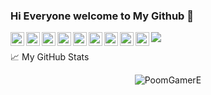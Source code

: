 ### Hi Everyone welcome to My Github 👋

<!--
**PoomGamerE/PoomGamerE** is a ✨ _special_ ✨ repository because its `README.md` (this file) appears on your GitHub profile.

Here are some ideas to get you started:

- 🔭 I’m currently working on @Hushub
- 🌱 I’m currently learning at Prommanusorn Phetchaburi School
- 👯 I’m looking to collaborate on ...
- 🤔 I’m looking for help with ...
- 💬 Ask me about ...
- 📫 How to reach me: ...
- 😄 Pronouns: ...
- ⚡ Fun fact: ...
-->

<a href="https://github.com/PoomGamerE">
  <img align="left" alt=Github" width="22px" src="https://raw.githubusercontent.com/peterthehan/peterthehan/master/assets/github.svg" />
</a>
<a href="https://discord.gg/NvWGwGG">
  <img align="left" alt=Hushub Public Discord" width="22px" src="https://raw.githubusercontent.com/peterthehan/peterthehan/master/assets/discord.svg" />
</a>
<a href="https://www.linkedin.com/in/suthipong-chongchamruspun/">
  <img align="left" alt="LinkedIn" width="22px" src="https://raw.githubusercontent.com/peterthehan/peterthehan/master/assets/linkedin.svg" />
</a>
<a href="https://open.spotify.com/user/5j9te30qmfhxzarltkedgpppg">
  <img align="left" alt="Spotify" width="22px" src="https://raw.githubusercontent.com/peterthehan/peterthehan/master/assets/spotify.svg" />
</a>
<a href="https://facebook.com/poom.cjrp">
  <img align="left" alt="Facebook" width="22px" src="https://raw.githubusercontent.com/peterthehan/peterthehan/master/assets/facebook.svg" />
</a>
<a href="https://youtube.com/c/PoomGamerEmber">
  <img align="left" alt="Youtube" width="22px" src="https://raw.githubusercontent.com/peterthehan/peterthehan/master/assets/youtube.svg" />
</a>
<a href="https://www.twitch.tv/poomgamere">
  <img align="left" alt="Twitch" width="22px" src="https://raw.githubusercontent.com/peterthehan/peterthehan/master/assets/twitch.svg" />
</a>
<a href="https://paypal.me/PoomGamerE">
  <img align="left" alt="Paypal" width="22px" src="https://raw.githubusercontent.com/peterthehan/peterthehan/master/assets/paypal.svg" />
</a>
<a href="https://steamcommunity.com/profiles/76561198416847096">
  <img align="left" alt="Steam" width="22px" src="https://raw.githubusercontent.com/peterthehan/peterthehan/master/assets/steam.svg" />
</a>

![](https://visitor-badge.glitch.me/badge?page_id=PoomGamerE.PoomGamerE)

📈 My GitHub Stats

<p align="center"> <img src="https://github-readme-stats.vercel.app/api?username=PoomGamerE&show_icons=true&theme=gotham" alt="PoomGamerE" />
